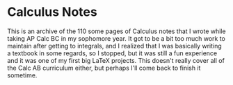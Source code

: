 # Calculus Notes

This is an archive of the 110 some pages of Calculus notes that I wrote while taking AP Calc BC in my sophomore year. It got to be a bit too much work to maintain after getting to integrals, and I realized that I was basically writing a textbook in some regards, so I stopped, but it was still a fun experience and it was one of my first big LaTeX projects. This doesn't really cover all of the Calc AB curriculum either, but perhaps I'll come back to finish it sometime.

